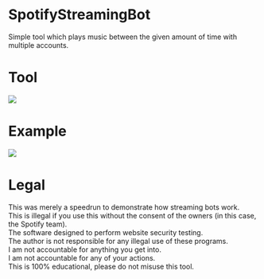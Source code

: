 # SpotifyStreamingBot
 Simple tool which plays music between the given amount of time with multiple accounts.
 
# Tool
![](https://i.ibb.co/PGnp4Z3/tool.png)

# Example
![](https://i.ibb.co/4RX0kQz/example.png)

# Legal
 This was merely a speedrun to demonstrate how streaming bots work.<br/>
 This is illegal if you use this without the consent of the owners (in this case, the Spotify team).<br/>
 The software designed to perform website security testing.<br/>
 The author is not responsible for any illegal use of these programs.<br/>
 I am not accountable for anything you get into.<br/>
 I am not accountable for any of your actions.<br/>
 This is 100% educational, please do not misuse this tool.
 
